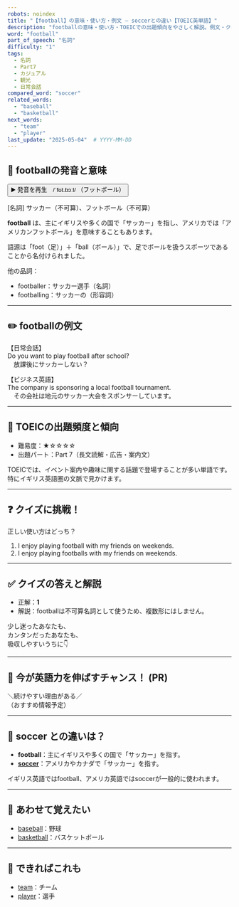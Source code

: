 ```yaml
---
robots: noindex
title: "【football】の意味・使い方・例文 ― soccerとの違い【TOEIC英単語】"
description: "footballの意味・使い方・TOEICでの出題傾向をやさしく解説。例文・クイズ付きでsoccerとの違いもわかりやすく学べます。"
word: "football"
part_of_speech: "名詞"
difficulty: "1"
tags:
  - 名詞
  - Part7
  - カジュアル
  - 観光
  - 日常会話
compared_word: "soccer"
related_words:
  - "baseball"
  - "basketball"
next_words:
  - "team"
  - "player"
last_update: "2025-05-04"  # YYYY-MM-DD
---
```


## 🔰 footballの発音と意味

<button class="play-audio" onclick="playTTS('football')">
  <span class="play-audio-main">
    ▶️ 発音を再生　/ˈfʊt.bɔːl/
  </span>
  <span class="play-audio-sub">
    （フットボール）
  </span>
</button>

[名詞] サッカー（不可算）、フットボール（不可算）

**football** は、主にイギリスや多くの国で「サッカー」を指し、アメリカでは「アメリカンフットボール」を意味することもあります。

語源は「foot（足）」＋「ball（ボール）」で、足でボールを扱うスポーツであることから名付けられました。

他の品詞：  
- footballer：サッカー選手（名詞）
- footballing：サッカーの（形容詞）

---

## ✏️ footballの例文

【日常会話】  
Do you want to play football after school?  
　放課後にサッカーしない？

【ビジネス英語】  
The company is sponsoring a local football tournament.  
　その会社は地元のサッカー大会をスポンサーしています。

---

## 🎯 TOEICの出題頻度と傾向

- 難易度：★☆☆☆☆
- 出題パート：Part 7（長文読解・広告・案内文）

TOEICでは、イベント案内や趣味に関する話題で登場することが多い単語です。特にイギリス英語圏の文脈で見かけます。

---

## ❓ クイズに挑戦！

正しい使い方はどっち？

1. I enjoy playing football with my friends on weekends.  
2. I enjoy playing footballs with my friends on weekends.

---

## ✅ クイズの答えと解説

- 正解：**1**
- 解説：footballは不可算名詞として使うため、複数形にはしません。

少し迷ったあなたも、  
カンタンだったあなたも、  
吸収しやすいうちに👇️

---

## 🚀 今が英語力を伸ばすチャンス！ (PR)

<div class="info-center">
＼続けやすい理由がある／<br>  
（おすすめ情報予定）
</div>

---

## 🤔  soccer との違いは？

- **football**：主にイギリスや多くの国で「サッカー」を指す。
- **[soccer](/soccer)**：アメリカやカナダで「サッカー」を指す。

イギリス英語ではfootball、アメリカ英語ではsoccerが一般的に使われます。

---

## 🧩 あわせて覚えたい

- [baseball](/baseball)：野球
- [basketball](/basketball)：バスケットボール

---

## 📖 できればこれも

- [team](/team)：チーム
- [player](/player)：選手

<!-- cvid: aid41_bid49 -->
